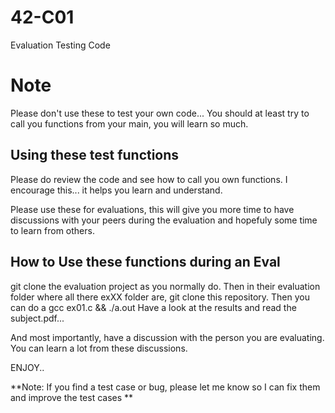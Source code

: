 # 42-C01
Evaluation Testing Code

# Note
Please don't use these to test your own code... You should at least try to call you functions from your main, you will learn so much.

## Using these test functions
Please do review the code and see how to call you own functions.  I encourage this... it helps you learn and understand.

Please use these for evaluations, this will give you more time to have discussions with your peers during the evaluation and hopefuly
some time to learn from others.

## How to Use these functions during an Eval

git clone the evaluation project as you normally do.
Then in their evaluation folder where all there exXX folder are, git clone this repository.
Then you can do a gcc ex01.c && ./a.out
Have a look at the results and read the subject.pdf...

And most importantly, have a discussion with the person you are evaluating.  You can learn a lot from these discussions.

ENJOY..

**Note:  If you find a test case or bug, please let me know so I can fix them and improve the test cases **
